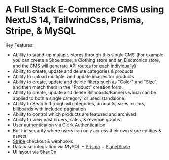 # A Full Stack E-Commerce CMS using NextJS 14, TailwindCss, Prisma, Stripe, & MySQL

Key Features:

- Ability to stand-up multiple stores through this single CMS (For example you can create a Shoe store, a Clothing store and an Electronics store, and the CMS will generate API routes for each individually)
- Ability to create, update and delete categories & products
- Ability to upload multiple, and update images for products
- Ability to create, update and delete filters such as "Color" and "Size", and then match them in the "Product" creation form.
- Ability to create, update and delete Billboards/Banners which can be applied to both a single category, or used standalone
- Ability to Search through all categories, products, sizes, colors, billboards with included pagination
- Ability to control which products are featured and archived
- Ability to view past orders, sales, & revenue graphs
- User authentication via [Clerk Authentication](https://clerk.com/)
- Built-in security where users can only access their own store entities & assets.
- [Stripe](https://stripe.com/) checkout & webhooks
- Database integration via MySQL + [Prisma](https://www.prisma.io/) + [PlanetScale](https://planetscale.com/)
- UI layout via [ShadCn](https://ui.shadcn.com/)
